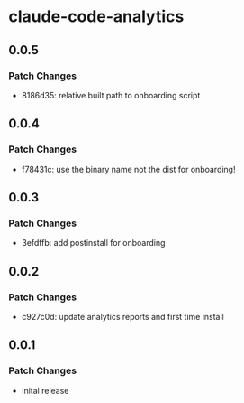 # claude-code-analytics

## 0.0.5

### Patch Changes

- 8186d35: relative built path to onboarding script

## 0.0.4

### Patch Changes

- f78431c: use the binary name not the dist for onboarding!

## 0.0.3

### Patch Changes

- 3efdffb: add postinstall for onboarding

## 0.0.2

### Patch Changes

- c927c0d: update analytics reports and first time install

## 0.0.1

### Patch Changes

- inital release

